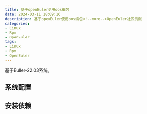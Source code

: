 ```yaml
---
title: 基于openEuler使用oos编包
date: 2024-03-11 18:09:16
description: 基于openEuler使用oos编包<!--more-->OpenEuler社区贡献
categories:
- Linux
- Rpm
- OpenEuler
tags:
- Linux
- Rpm
- OpenEuler
---
```

基于Euller-22.03系统。
## 系统配置
## 安装依赖
